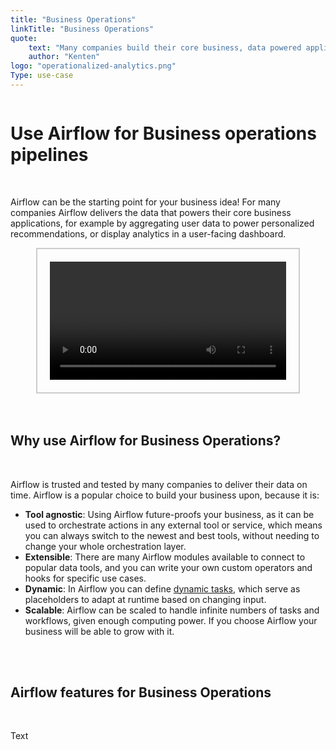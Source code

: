 ```yaml
---
title: "Business Operations"
linkTitle: "Business Operations"
quote:
    text: "Many companies build their core business, data powered applications, on top of Apache Airflow."
    author: "Kenten"
logo: "operationalized-analytics.png"
Type: use-case
---
```


<div style="display: flex; justify-content: center; align-items: center;">

# Use Airflow for Business operations pipelines

</div>

</br>


Airflow can be the starting point for your business idea! For many companies Airflow delivers the data that powers their core business applications, for example by aggregating user data to power personalized recommendations, or display analytics in a user-facing dashboard.


<div style="display: flex; justify-content: center; align-items: center; border: 2px solid #ccc; width: 75%; margin: auto; padding: 20px;">
    <video controls style="width: 100%; display: block;">
        <source src="/usecase-videos/placeholder_video_bops.mp4" type="video/mp4">
        Your browser does not support the video tag.
    </video>
</div>

</br>
</br>

## Why use Airflow for Business Operations?

</br>

Airflow is trusted and tested by many companies to deliver their data on time. Airflow is a popular choice to build your business upon, because it is:

- **Tool agnostic**: Using Airflow future-proofs your business, as it can be used to orchestrate actions in any external tool or service, which means you can always switch to the newest and best tools, without needing to change your whole orchestration layer.
- **Extensible**: There are many Airflow modules available to connect to popular data tools, and you can write your own custom operators and hooks for specific use cases.
- **Dynamic**: In Airflow you can define [dynamic tasks](https://airflow.apache.org/docs/apache-airflow/stable/authoring-and-scheduling/dynamic-task-mapping.html), which serve as placeholders to adapt at runtime based on changing input.
- **Scalable**: Airflow can be scaled to handle infinite numbers of tasks and workflows, given enough computing power. If you choose Airflow your business will be able to grow with it.

</br>
</br>

## Airflow features for Business Operations

</br>

Text